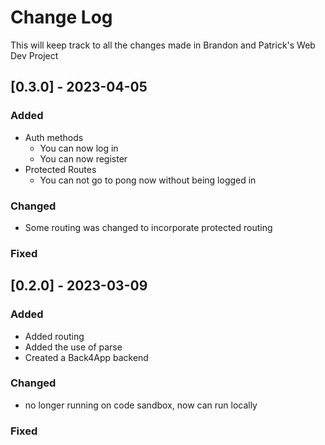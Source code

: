 # Change Log
This will keep track to all the changes made in Brandon and Patrick's Web Dev Project

## [0.3.0] - 2023-04-05
### Added
- Auth methods
    - You can now log in
    - You can now register
- Protected Routes
    - You can not go to pong now without being logged in

### Changed
- Some routing was changed to incorporate protected routing

### Fixed


## [0.2.0] - 2023-03-09
### Added
- Added routing
- Added the use of parse
- Created a Back4App backend

### Changed
- no longer running on code sandbox, now can run locally

### Fixed 

